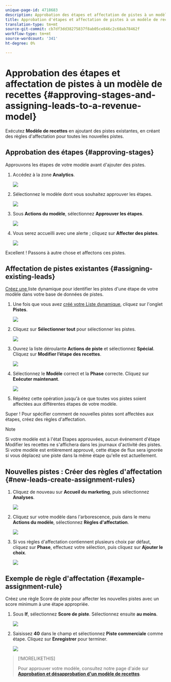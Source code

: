 ```yaml
---
unique-page-id: 4718683
description: Approbation des étapes et affectation de pistes à un modèle de recettes - Documents marketing - Documentation sur les produits
title: Approbation d'étapes et affectation de pistes à un modèle de recettes
translation-type: tm+mt
source-git-commit: cb7df3dd38275837f8ab05ce846c2c68ab78462f
workflow-type: tm+mt
source-wordcount: '341'
ht-degree: 0%

---
```



# Approbation des étapes et affectation de pistes à un modèle de recettes {#approving-stages-and-assigning-leads-to-a-revenue-model}

Exécutez **Modèle de recettes** en ajoutant des pistes existantes, en créant des règles d&#39;affectation pour toutes les nouvelles pistes.

## Approbation des étapes {#approving-stages}

Approuvons les étapes de votre modèle avant d&#39;ajouter des pistes.

1. Accédez à la zone **Analytics**.

   ![](assets/image2015-4-28-17-3a8-3a8.png)

1. Sélectionnez le modèle dont vous souhaitez approuver les étapes.

   ![](assets/image2015-4-28-17-3a10-3a3.png)

1. Sous **Actions du modèle**, sélectionnez **Approuver les étapes**.

   ![](assets/image2015-4-28-17-3a12-3a37.png)

1. Vous serez accueilli avec une alerte ; cliquez sur **Affecter des pistes**.

   ![](assets/image2015-4-28-17-3a5-3a39.png)

Excellent ! Passons à autre chose et affectons ces pistes.

## Affectation de pistes existantes {#assigning-existing-leads}

[Créez une ](/help/marketo/product-docs/core-marketo-concepts/smart-lists-and-static-lists/creating-a-smart-list/create-a-smart-list.md) liste dynamique pour identifier les pistes d&#39;une étape de votre modèle dans votre base de données de pistes.

1. Une fois que vous avez [créé votre Liste dynamique](/help/marketo/product-docs/core-marketo-concepts/smart-lists-and-static-lists/creating-a-smart-list/create-a-smart-list.md), cliquez sur l&#39;onglet **Pistes**.

   ![](assets/image2015-4-29-11-3a37-3a30.png)

1. Cliquez sur **Sélectionner tout** pour sélectionner les pistes.

   ![](assets/image2015-4-29-11-3a39-3a39.png)

1. Ouvrez la liste déroulante **Actions de piste** et sélectionnez **Spécial**. Cliquez sur **Modifier l’étape des recettes**.

   ![](assets/image2015-4-29-11-3a40-3a38.png)

1. Sélectionnez le **Modèle** correct et la **Phase** correcte. Cliquez sur **Exécuter maintenant**.

   ![](assets/image2015-4-29-11-3a43-3a41.png)

1. Répétez cette opération jusqu&#39;à ce que toutes vos pistes soient affectées aux différentes étapes de votre modèle.

Super ! Pour spécifier comment de nouvelles pistes sont affectées aux étapes, créez des règles d&#39;affectation.

>[!NOTE]
>
>Si votre modèle est à l&#39;état Etapes approuvées, aucun événement d&#39;étape Modifier les recettes ne s&#39;affichera dans les journaux d&#39;activité des pistes. Si votre modèle est entièrement approuvé, cette étape de flux sera ignorée si vous déplacez une piste dans la même étape qu&#39;elle est actuellement.

## Nouvelles pistes : Créer des règles d&#39;affectation {#new-leads-create-assignment-rules}

1. Cliquez de nouveau sur **Accueil du marketing**, puis sélectionnez **Analyses**.

   ![](assets/image2015-4-28-17-3a8-3a8.png)

1. Cliquez sur votre modèle dans l&#39;arborescence, puis dans le menu **Actions du modèle**, sélectionnez **Règles d&#39;affectation**.

   ![](assets/image2015-4-29-11-3a52-3a17.png)

1. Si vos règles d&#39;affectation contiennent plusieurs choix par défaut, cliquez sur **Phase**, effectuez votre sélection, puis cliquez sur **Ajouter le choix**.

   ![](assets/image2015-4-29-12-3a5-3a46.png)

## Exemple de règle d&#39;affectation {#example-assignment-rule}

Créez une règle Score de piste pour affecter les nouvelles pistes avec un score minimum à une étape appropriée.

1. Sous **If**, sélectionnez **Score de piste**. Sélectionnez ensuite **au moins**.

   ![](assets/image2015-4-29-13-3a27-3a8.png)

1. Saisissez **40** dans le champ et sélectionnez **Piste commerciale** comme étape. Cliquez sur **Enregistrer** pour terminer.

   ![](assets/image2015-4-29-14-3a4-3a23.png)

>[!MORELIKETHIS]
>
>Pour approuver votre modèle, consultez notre page d&#39;aide sur **[Approbation et désapprobation d&#39;un modèle de recettes](/help/marketo/product-docs/reporting/revenue-cycle-analytics/revenue-cycle-models/approve-unapprove-a-revenue-model.md)**.
